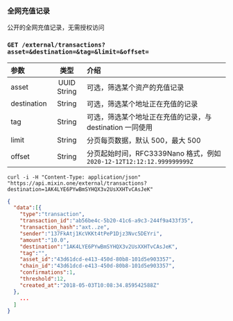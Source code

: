 ### 全网充值记录

公开的全网充值记录，无需授权访问

### `GET /external/transactions?asset=&destination=&tag=&limit=&offset=` 

| 参数 | 类型 | 介绍 |
| :----- | :----: | :---- |
| asset | UUID String | 可选，筛选某个资产的充值记录 |
| destination | String | 可选，筛选某个地址正在充值的记录 |
| tag | String | 可选，筛选某个地址正在充值的记录，与 destination 一同使用 |
| limit | String | 分页每页数据，默认 500，最大 500 |
| offset | String | 分页起始时间，RFC3339Nano 格式，例如 `2020-12-12T12:12:12.999999999Z` |

```
curl -i -H "Content-Type: application/json" "https://api.mixin.one/external/transactions?destination=1AK4LYE6PYwBmSYHQX3v2UsXXHTvCAsJeK"
```

```json
{
  "data":[{
    "type":"transaction",
    "transaction_id":"ab56be4c-5b20-41c6-a9c3-244f9a433f35",
    "transaction_hash":"axt..ze",
    "sender":"137FkAtj1KcVKKt4tPeP1Djz3Nvc5DEYri",
    "amount":"10.0",
    "destination":"1AK4LYE6PYwBmSYHQX3v2UsXXHTvCAsJeK",
    "tag":"",
    "asset_id":"43d61dcd-e413-450d-80b8-101d5e903357",
    "chain_id":"43d61dcd-e413-450d-80b8-101d5e903357",
    "confirmations":1,
    "threshold":12,
    "created_at":"2018-05-03T10:08:34.859542588Z"
  },
    ...
  ]
}
```